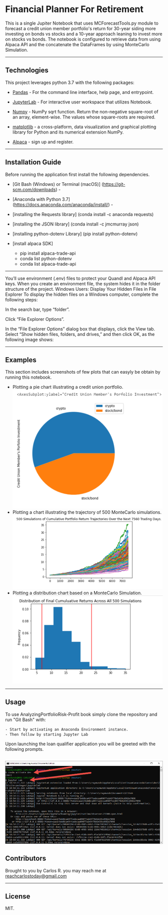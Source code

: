 # Financial Planner For Retirement

This is a single Jupiter Notebook that uses MCForecastTools.py module to forecast a credit union member portfolio's return for 30-year siding more investing on bonds vs stocks and a 10-year approach leaning to invest more on stocks vs bonds. The notebook is configured to retrieve data from using Alpaca API and the concatenate the DataFrames by using MonteCarlo Simulation.

---


## Technologies

This project leverages python 3.7 with the following packages:

* [Pandas](https://pandas.pydata.org/docs/user_guide/visualization.html) - For the command line interface, help page, and entrypoint.

* [JupyterLab](http://jupyterlab.io/) - For interactive user workspace that utilizes Notebook.

* [Numpy](https://numpy.org/doc/stable/reference/generated/numpy.sqrt.html) - NumPy sqrt function. Return the non-negative square-root of an array, element-wise. The values whose square-roots are required.

* [matplotlib](https://matplotlib.org/) - a cross-platform, data visualization and graphical plotting library for Python and its numerical extension NumPy. 

* [Alpaca](https://alpaca.markets/) - sign up and register.


---

## Installation Guide

Before running the application first install the following dependencies.


* [Git Bash (Windows) or Terminal (macOS)] (https://git-scm.com/downloads) -  
* [Anaconda with Python 3.7] (https://docs.anaconda.com/anaconda/install/) - 

* [installing the Requests library] (conda install -c anaconda requests)

* [installing the JSON library] (conda install -c jmcmurray json)
* [installing python-dotenv Library] (pip install python-dotenv)
* [install alpaca SDK] 
    - pip install alpaca-trade-api
    - conda list python-dotenv
    - conda list alpaca-trade-api

--- 

You’ll use environment (.env) files to protect your Quandl and Alpaca API keys. When you create an environment file, the system hides it in the folder structure of the project. 
Windows Users: Display Your Hidden Files in File Explorer
To display the hidden files on a Windows computer, complete the following steps:

In the search bar, type “folder”.

Click “File Explorer Options”.

In the “File Explorer Options” dialog box that displays, click the View tab. Select “Show hidden files, folders, and drives,” and then click OK, as the following image shows:

---

## Examples

This section includes screenshots of few plots that can easyly be obtain by running this notebook.

- Plotting a pie chart illustrating a credit union portfolio.
![notebook plots](Images/finan_1.png)
- Plotting a chart illustrating the trajectory of 500 MonteCarlo simulations.
![notebook plots](Images/finan_2.png)
- Plotting a distribution chart based on a MonteCarlo Simulation.
![notebook plots](Images/finan_3.png)

---

## Usage

To use AnalyzingPortfolioRisk-Profit book simply clone the repository and run "Git Bash" with:

```
- Start by activating an Anaconda Environment instance.
- Then follow by starting Jupyter Lab

```
Upon launching the loan qualifier application you will be greeted with the following prompts.

![starting notebook](Images/jupyterlab.png)
---

## Contributors

Brought to you by Carlos R. you may reach me at reachcarlostoday@gmail.com

---

## License

MIT.